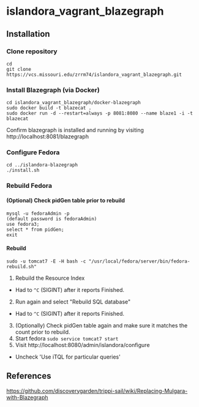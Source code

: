 # islandora_vagrant_blazegraph

## Installation

### Clone repository
```
cd
git clone https://vcs.missouri.edu/zrrm74/islandora_vagrant_blazegraph.git
```

### Install Blazegraph (via Docker)
```
cd islandora_vagrant_blazegraph/docker-blazegraph
sudo docker build -t blazecat . 
sudo docker run -d --restart=always -p 8081:8080 --name blaze1 -i -t blazecat
```
Confirm blazegraph is installed and running by visiting http://localhost:8081/blazegraph   

### Configure Fedora
```
cd ../islandora-blazegraph
./install.sh
```

### Rebuild Fedora 

#### (Optional) Check pidGen table prior to rebuild
```
mysql -u fedoraAdmin -p 
(default password is fedoraAdmin)
use fedora3;
select * from pidGen;
exit
```

#### Rebuild
```
sudo -u tomcat7 -E -H bash -c "/usr/local/fedora/server/bin/fedora-rebuild.sh"
```
1. Rebuild the Resource Index 
 - Had to `^C` (SIGINT) after it reports Finished.
2. Run again and select "Rebuild SQL database"
 - Had to `^C` (SIGINT) after it reports Finished.
3. (Optionally) Check pidGen table again and make sure it matches the count prior to rebuild.
4. Start fedora `sudo service tomcat7 start`
5. Visit http://localhost:8080/admin/islandora/configure
 - Uncheck 'Use iTQL for particular queries'

## References
https://github.com/discoverygarden/trippi-sail/wiki/Replacing-Mulgara-with-Blazegraph
